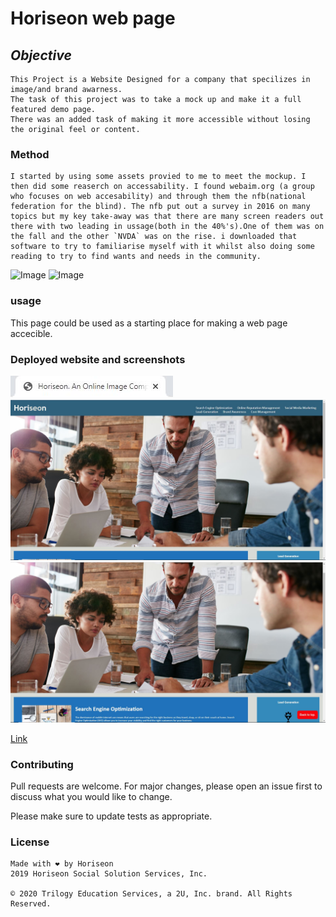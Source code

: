 # Horiseon web page

## *Objective* 

    This Project is a Website Designed for a company that specilizes in image/and brand awarness.
    The task of this project was to take a mock up and make it a full featured demo page.
    There was an added task of making it more accessible without losing the original feel or content.

### Method

    I started by using some assets provied to me to meet the mockup. I then did some reaserch on accessability. I found webaim.org (a group who focuses on web accesability) and through them the nfb(national federation for the blind). The nfb put out a survey in 2016 on many topics but my key take-away was that there are many screen readers out there with two leading in ussage(both in the 40%'s).One of them was on the fall and the other `NVDA` was on the rise. i downloaded that software to try to familiarise myself with it whilst also doing some reading to try to find wants and needs in the community.



   ![Image](https://img.shields.io/badge/languages-html%20%7C%20css%20%7C%20javascript-blue)
   ![Image](https://img.shields.io/gitlab/pipeline/rickycohen88/CodeRefractor/master?color=blue&style=for-the-badge>)

### usage 
This page could be used as a starting place for making a web page accecible.

### Deployed website and screenshots
![Image](images/title.JPG "website title")
![Image](images/screen1.JPG "screenshot 1")
![Image](images/screen2.JPG "screenshot 2")

[Link](https://rickycohen88.github.io/CodeRefractor/)

### Contributing
Pull requests are welcome. For major changes, please open an issue first to discuss what you would like to change.

Please make sure to update tests as appropriate.


### License

    Made with ❤️️ by Horiseon
    2019 Horiseon Social Solution Services, Inc.
    
    © 2020 Trilogy Education Services, a 2U, Inc. brand. All Rights Reserved.


   